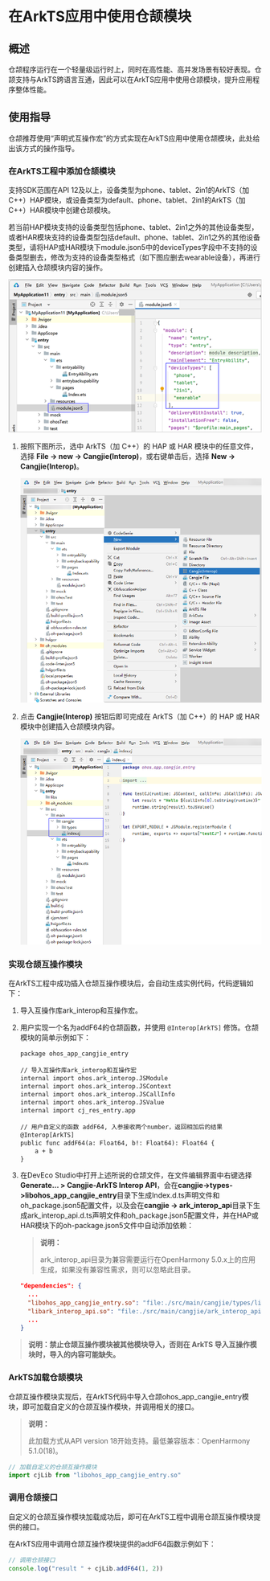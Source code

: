 # 在ArkTS应用中使用仓颉模块

## 概述

仓颉程序运行在一个轻量级运行时上，同时在高性能、高并发场景有较好表现。仓颉支持与ArkTS跨语言互通，因此可以在ArkTS应用中使用仓颉模块，提升应用程序整体性能。

## 使用指导

仓颉推荐使用“声明式互操作宏”的方式实现在ArkTS应用中使用仓颉模块，此处给出该方式的操作指导。

### 在ArkTS工程中添加仓颉模块

支持SDK范围在API 12及以上，设备类型为phone、tablet、2in1的ArkTS（加 C++）HAP模块，或设备类型为default、phone、tablet、2in1的ArkTS（加 C++）HAR模块中创建仓颉模块。

若当前HAP模块支持的设备类型包括phone、tablet、2in1之外的其他设备类型，或者HAR模块支持的设备类型包括default、phone、tablet、2in1之外的其他设备类型，请将HAP或HAR模块下module.json5中的deviceTypes字段中不支持的设备类型删去，修改为支持的设备类型格式（如下图应删去wearable设备），再进行创建插入仓颉模块内容的操作。

![deviceTypes](../figures/deviceTypes.png)

1. 按照下图所示，选中 ArkTS（加 C++）的 HAP 或 HAR 模块中的任意文件，选择 **File -> new -> Cangjie(Interop)**，或右键单击后，选择 **New -> Cangjie(Interop)**。

   ![enableCangjie](../figures/enableCangjie.png)

2. 点击 **Cangjie(Interop)** 按钮后即可完成在 ArkTS（加 C++）的 HAP 或 HAR 模块中创建插入仓颉模块内容。

   ![finishEnableCangjie](../figures/finishEnableCangjie.png)

### 实现仓颉互操作模块

在ArkTS工程中成功插入仓颉互操作模块后，会自动生成实例代码，代码逻辑如下：

1. 导入互操作库ark_interop和互操作宏。

2. 用户实现一个名为addF64的仓颉函数，并使用 `@Interop[ArkTS]` 修饰。仓颉模块的简单示例如下：

   ```cangjie
   package ohos_app_cangjie_entry

   // 导入互操作库ark_interop和互操作宏
   internal import ohos.ark_interop.JSModule
   internal import ohos.ark_interop.JSContext
   internal import ohos.ark_interop.JSCallInfo
   internal import ohos.ark_interop.JSValue
   internal import cj_res_entry.app

   // 用户自定义的函数 addF64, 入参接收两个number，返回相加后的结果
   @Interop[ArkTS]
   public func addF64(a: Float64, b!: Float64): Float64 {
       a + b
   }
   ```

3. 在DevEco Studio中打开上述所说的仓颉文件，在文件编辑界面中右键选择**Generate... > Cangjie-ArkTS Interop API**，会在**cangjie->types->libohos_app_cangjie_entry**目录下生成Index.d.ts声明文件和oh_package.json5配置文件，以及会在**cangjie -> ark_interop_api**目录下生成ark_interop_api.d.ts声明文件和oh_package.json5配置文件，并在HAP或HAR模块下的oh-package.json5文件中自动添加依赖：

    > **说明：**
    >
    > ark_interop_api目录为兼容需要运行在OpenHarmony 5.0.x上的应用生成，如果没有兼容性需求，则可以忽略此目录。

   ```json
   "dependencies": {
     ...
     "libohos_app_cangjie_entry.so": "file:./src/main/cangjie/types/libohos_app_cangjie_entry",
     "libark_interop_api.so": "file:./src/main/cangjie/ark_interop_api",
     ...
   }
   ```

> **说明：禁止仓颉互操作模块被其他模块导入，否则在 ArkTS 导入互操作模块时，导入的内容可能缺失。**

### ArkTS加载仓颉模块

仓颉互操作模块实现后，在ArkTS代码中导入仓颉ohos_app_cangjie_entry模块，即可加载自定义的仓颉互操作模块，并调用相关的接口。

> **说明：**
>
> 此加载方式从API version 18开始支持。最低兼容版本：OpenHarmony 5.1.0(18)。

```typescript
// 加载自定义的仓颉互操作模块
import cjLib from "libohos_app_cangjie_entry.so"
```

### 调用仓颉接口

自定义的仓颉互操作模块加载成功后，即可在ArkTS工程中调用仓颉互操作模块提供的接口。

在ArkTS应用中调用仓颉互操作模块提供的addF64函数示例如下：

```typescript
// 调用仓颉接口
console.log("result " + cjLib.addF64(1, 2))
```
